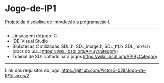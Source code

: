 # Jogo-de-IP1
Projeto da disciplina de Introdução a programação I.

---

- Linguagem do jogo: C
- IDE: Visual Studio
- Bibliotecas C utilizadas: SDL.h, SDL_image.h, SDL_ttf.h, SDL_mixer.h (docs do SDL: https://wiki.libsdl.org/APIByCategory)
- Tutorial de SDL voltado para jogos https://wiki.libsdl.org/APIByCategory

---

Link dos requisitos do jogo: https://github.com/VictorG-028/Jogo-de-IP1/issues/2
